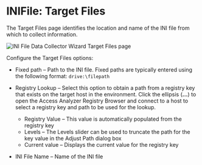 # INIFile: Target Files

The Target Files page identifies the location and name of the INI file from which to collect
information.

![INI File Data Collector Wizard Target Files page](/img/product_docs/accessanalyzer/12.0/admin/datacollector/inifile/targetfiles.webp)

Configure the Target Files options:

- Fixed path – Path to the INI file. Fixed paths are typically entered using the following format:
  `drive:\filepath`
- Registry Lookup – Select this option to obtain a path from a registry key that exists on the
  target host in the environment. Click the ellipsis (**…**) to open the Access Analyzer Registry
  Browser and connect to a host to select a registry key and path to be used for the lookup.

    - Registry Value – This value is automatically populated from the registry key
    - Levels – The Levels slider can be used to truncate the path for the key value in the Adjust
      Path dialog box
    - Current value – Displays the current value for the registry key

- INI File Name – Name of the INI file
